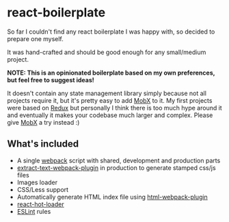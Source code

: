 # react-boilerplate
So far I couldn't find any react boilerplate I was happy with, so decided to prepare one myself.

It was hand-crafted and should be good enough for any small/medium project.

__NOTE: This is an opinionated boilerplate based on my own preferences, but feel free to suggest ideas!__

It doesn't contain any state management library simply because not all projects require it, but it's pretty easy to add [MobX](https://mobx.js.org/) to it. My first projects were based on [Redux](http://redux.js.org/) but personally I think there is too much hype around it and eventually it makes your codebase much larger and complex. Please give [MobX](https://mobx.js.org/) a try instead :)

## What's included
- A single [webpack](https://webpack.github.io/) script with shared, development and production parts
- [extract-text-webpack-plugin](https://github.com/webpack-contrib/extract-text-webpack-plugin) in production to generate stamped css/js files
- Images loader
- CSS/Less support
- Automatically generate HTML index file using [html-webpack-plugin](https://github.com/jantimon/html-webpack-plugin)
- [react-hot-loader](https://github.com/gaearon/react-hot-loader)
- [ESLint](http://eslint.org/) rules
